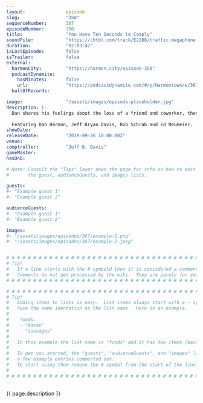 ```yaml
---
layout:               episode
slug:                 "350"
sequenceNumber:       367
episodeNumber:        350
title:                "You Have Ten Seconds to Comply"
soundFile:            "https://chtbl.com/track/E2288/traffic.megaphone.fm/STA8562369244.mp3?updated=1596570498"
duration:             "02:03:47"
isLostEpisode:        false
isTrailer:            false
external:
  harmonCity:         "https://harmon.city/episode-350"
  podcastDynamite:
    hasMinutes:       false
    url:              "https://podcastdynamite.com/#/p/Harmontown/e/367/350"
  hallOfRecords:      

image:                "/assets/images/episode-placeholder.jpg"
description: |-
  Dan shares his feelings about the loss of a friend and coworker, then brings on Ed Neumeier – writer of genre defining movies like RoboCop and Starship Troopers to dive deep into their history and trivia.
  
  Featuring Dan Harmon, Jeff Bryan Davis, Rob Schrab and Ed Neumeier.
showDate:             
releaseDate:          "2019-09-26 10:00:00Z"
venue:                
comptroller:          "Jeff B. Davis"
gameMaster:           
hasDnD:               

# Note: Consult the "Tips" lower down the page for info on how to edit
#       the guest, audienceGuests, and images lists.

guests:
#- "Example guest 1"
#- "Example guest 2"

audienceGuests:
#- "Example guest 1"
#- "Example guest 2"

images:
#- "/assets/images/episodes/367/example-1.png"
#- "/assets/images/episodes/367/example-2.jpeg"


# # # # # # # # # # # # # # # # # # # # # # # # # # # # # # # # # # # # # # # # # # # # #
# Tip!
#   If a line starts with the # symbold then it is considered a comment.
#   Comments do not get processed by the wiki.  They are purely for your information.
# # # # # # # # # # # # # # # # # # # # # # # # # # # # # # # # # # # # # # # # # # # # #

# # # # # # # # # # # # # # # # # # # # # # # # # # # # # # # # # # # # # # # # # # # # #
# Tip!
#   Adding items to lists is easy.  List items always start with a - symbol and have
#   have the same identation as the list name.  Here is an example.
#
#    foods:
#    - "bacon"
#    - "sausages"
#
#   In this example the list name is "foods" and it has two items (bacon, and sausages).
#
#   To get you started, the "guests", "audienceGuests", and "images" lists below have
#   a few example entries commented out.
#   To start using them remove the # symbol from the start of the line.
#
# # # # # # # # # # # # # # # # # # # # # # # # # # # # # # # # # # # # # # # # # # # # #
---
```


<!-- The episode description will be rendered here -->
{{ page.description }}

<!-- Add your content BELOW here -->
<!-- vvvvvvvvvvvvvvvvvvvvvvvvvvv -->




<!-- ^^^^^^^^^^^^^^^^^^^^^^^^^^^ -->
<!-- Add your content ABOVE here -->

<!-- The episode gallery will be rendered here -->